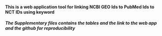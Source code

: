 #### This is a web application tool for linking NCBI GEO Ids to PubMed Ids to NCT IDs using keyword

##### The Supplementary files contains the tables and the link to the web app and the github for reproducibility
